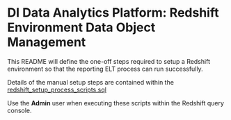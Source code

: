# DI Data Analytics Platform:  Redshift Environment Data Object Management

This README will define the one-off steps required to setup a Redshift environment so that the reporting ELT process can run successfully.

Details of the manual setup steps are contained within the [redshift_setup_process_scripts.sql](./redshift_setup_process_scripts.sql)

Use the **Admin** user when executing these scripts within the Redshift query console.